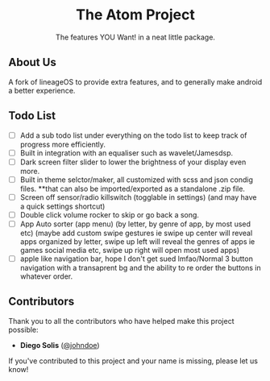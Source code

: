 # <h1 align="center">The Atom Project</h1>

<p align="center">
  The features YOU Want! in a neat little package.
</p>

## About Us

A fork of lineageOS to provide extra features, and to generally make android a better experience.

## Todo List

- [ ] Add a sub todo list under everything on the todo list to keep track of progress more efficiently.
- [ ] Built in integration with an equaliser such as wavelet/Jamesdsp.
- [ ] Dark screen filter slider to lower the brightness of your display even more.
- [ ] Built in theme selctor/maker, all customized with scss and json condig files. **that can also be imported/exported as a standalone .zip file.
- [ ] Screen off sensor/radio killswitch (togglable in settings) (and may have a quick settings shortcut)
- [ ] Double click volume rocker to skip or go back a song.
- [ ] App Auto sorter (app menu) (by letter, by genre of app, by most used etc) (maybe add custom swipe gestures ie swipe up center will reveal apps organized by letter, swipe up left will reveal the genres of apps ie games social media etc, swipe up right will open most used apps)
- [ ] apple like navigation bar, hope I don't get sued lmfao/Normal 3 button navigation with a transaprent bg and the ability to re order the buttons in whatever order.

## Contributors

Thank you to all the contributors who have helped make this project possible:

- **Diego Solis** ([@johndoe](https://github.com/d-solis))

If you've contributed to this project and your name is missing, please let us know!
